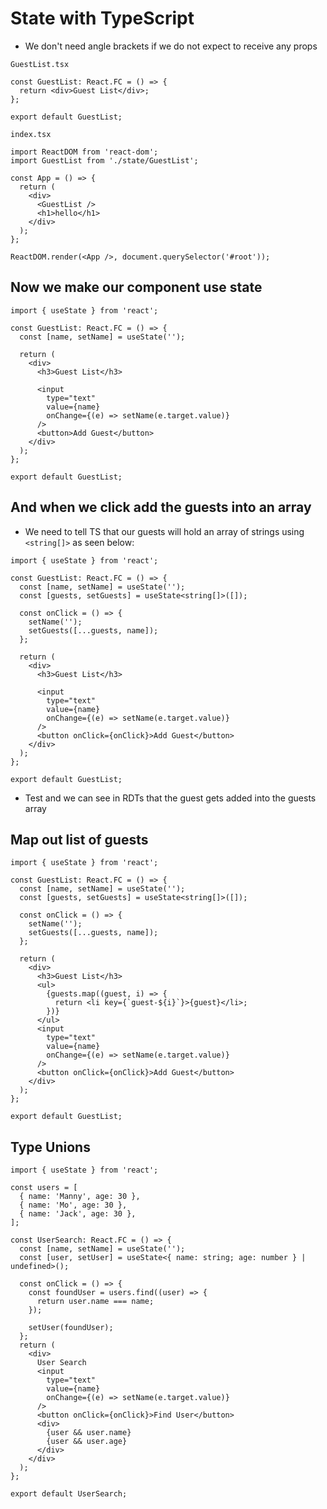 # State with TypeScript
* We don't need angle brackets if we do not expect to receive any props

`GuestList.tsx`

```
const GuestList: React.FC = () => {
  return <div>Guest List</div>;
};

export default GuestList;
```

`index.tsx`

```
import ReactDOM from 'react-dom';
import GuestList from './state/GuestList';

const App = () => {
  return (
    <div>
      <GuestList />
      <h1>hello</h1>
    </div>
  );
};

ReactDOM.render(<App />, document.querySelector('#root'));
```

## Now we make our component use state
```
import { useState } from 'react';

const GuestList: React.FC = () => {
  const [name, setName] = useState('');

  return (
    <div>
      <h3>Guest List</h3>

      <input
        type="text"
        value={name}
        onChange={(e) => setName(e.target.value)}
      />
      <button>Add Guest</button>
    </div>
  );
};

export default GuestList;
```

## And when we click add the guests into an array
* We need to tell TS that our guests will hold an array of strings using `<string[]>` as seen below:

```
import { useState } from 'react';

const GuestList: React.FC = () => {
  const [name, setName] = useState('');
  const [guests, setGuests] = useState<string[]>([]);

  const onClick = () => {
    setName('');
    setGuests([...guests, name]);
  };

  return (
    <div>
      <h3>Guest List</h3>

      <input
        type="text"
        value={name}
        onChange={(e) => setName(e.target.value)}
      />
      <button onClick={onClick}>Add Guest</button>
    </div>
  );
};

export default GuestList;
```

* Test and we can see in RDTs that the guest gets added into the guests array

## Map out list of guests
```
import { useState } from 'react';

const GuestList: React.FC = () => {
  const [name, setName] = useState('');
  const [guests, setGuests] = useState<string[]>([]);

  const onClick = () => {
    setName('');
    setGuests([...guests, name]);
  };

  return (
    <div>
      <h3>Guest List</h3>
      <ul>
        {guests.map((guest, i) => {
          return <li key={`guest-${i}`}>{guest}</li>;
        })}
      </ul>
      <input
        type="text"
        value={name}
        onChange={(e) => setName(e.target.value)}
      />
      <button onClick={onClick}>Add Guest</button>
    </div>
  );
};

export default GuestList;
```

## Type Unions
```
import { useState } from 'react';

const users = [
  { name: 'Manny', age: 30 },
  { name: 'Mo', age: 30 },
  { name: 'Jack', age: 30 },
];

const UserSearch: React.FC = () => {
  const [name, setName] = useState('');
  const [user, setUser] = useState<{ name: string; age: number } | undefined>();

  const onClick = () => {
    const foundUser = users.find((user) => {
      return user.name === name;
    });

    setUser(foundUser);
  };
  return (
    <div>
      User Search
      <input
        type="text"
        value={name}
        onChange={(e) => setName(e.target.value)}
      />
      <button onClick={onClick}>Find User</button>
      <div>
        {user && user.name}
        {user && user.age}
      </div>
    </div>
  );
};

export default UserSearch;
```


